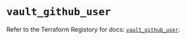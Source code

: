 # `vault_github_user`

Refer to the Terraform Registory for docs: [`vault_github_user`](https://registry.terraform.io/providers/hashicorp/vault/3.15.1/docs/resources/github_user).
